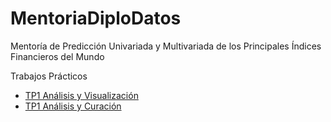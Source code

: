 # MentoriaDiploDatos
Mentoría de Predicción Univariada y Multivariada de los Principales Índices Financieros del Mundo

Trabajos Prácticos

- [TP1 Análisis y Visualización](https://github.com/rengo/MentoriaDiploDatos/blob/master/TP1_AnalisisYVisualizacion.ipynb)
- [TP1 Análisis y Curación](https://github.com/rengo/MentoriaDiploDatos/blob/master/TP2_AnalisisYCuracion.ipynb)
